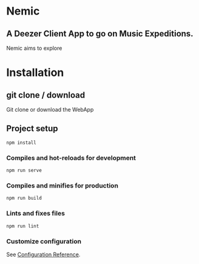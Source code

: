 # Nemic

## A Deezer Client App to go on Music Expeditions.

Nemic aims to explore


# Installation

## git clone / download
Git clone or download the WebApp

## Project setup
```
npm install
```

### Compiles and hot-reloads for development
```
npm run serve
```

### Compiles and minifies for production
```
npm run build
```

### Lints and fixes files
```
npm run lint
```

### Customize configuration
See [Configuration Reference](https://cli.vuejs.org/config/).
